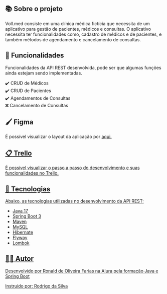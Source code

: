 ## :books: Sobre o projeto 

Voll.med consiste em uma clínica médica fictícia que necessita de um aplicativo para gestão de pacientes, médicos e consultas.
O aplicativo necessita ter funcionalidades como, cadastro de médicos e de pacientes, e também métodos de agendamento e cancelamento de consultas.

## :pencil: Funcionalidades
Funcionalidades da API REST desenvolvida, pode ser que algumas funções ainda estejam sendo implementadas.

:heavy_check_mark: CRUD de Médicos<br>
:heavy_check_mark: CRUD de Pacientes<br>
:heavy_check_mark: Agendamentos de Consultas<br>
:x: Cancelamento de Consultas

## :paintbrush: Figma
É possível visualizar o layout da aplicação por <a href="https://www.figma.com/file/N4CgpJqsg7gjbKuDmra3EV/Voll.med?type=design&node-id=2-1007&mode=design">aqui.

## :clipboard: Trello
É possível visualizar o passo a passo do desenvolvimento e suas funcionalidades no <a href="https://trello.com/b/O0lGCsKb/api-voll-med">Trello.

## :toolbox: Tecnologias

Abaixo, as tecnologias utilizadas no desenvolvimento da API REST:

- Java 17
- Spring Boot 3
- Maven
- MySQL
- Hibernate
- Flyway
- Lombok

## :man_student: Autor
Desenvolvido por Ronald de Oliveira Farias na Alura pela formação Java e Spring Boot

Instruído por: <a href="https://cursos.alura.com.br/user/rodrigo-ferreira">Rodrigo da Silva
